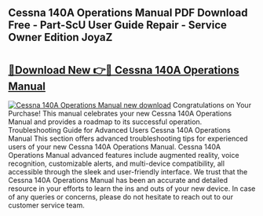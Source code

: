 ## Cessna 140A Operations Manual PDF Download Free - Part-ScU User Guide Repair - Service Owner Edition JoyaZ

# <h2><a href="http://bc6791.oget.top/?id=Cessna+140A+Operations+Manual">🔗Download New 👉🔴 Cessna 140A Operations Manual</a></h2>

[![Cessna 140A Operations Manual new download](https://i.imgur.com/5g1atiW.png)](http://bc6791.oget.top/?id=Cessna+140A+Operations+Manual)
Congratulations on Your Purchase! This manual celebrates your new Cessna 140A Operations Manual and provides a roadmap to its successful operation. Troubleshooting Guide for Advanced Users Cessna 140A Operations Manual This section offers advanced troubleshooting tips for experienced users of your new Cessna 140A Operations Manual. Cessna 140A Operations Manual advanced features include augmented reality, voice recognition, customizable alerts, and multi-device compatibility, all accessible through the sleek and user-friendly interface. We trust that the Cessna 140A Operations Manual has been an accurate and detailed resource in your efforts to learn the ins and outs of your new device. In case of any queries or concerns, please do not hesitate to reach out to our customer service team.
